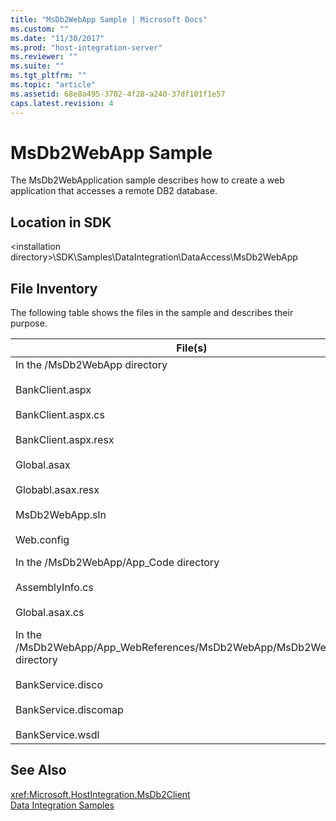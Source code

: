 ```yaml
---
title: "MsDb2WebApp Sample | Microsoft Docs"
ms.custom: ""
ms.date: "11/30/2017"
ms.prod: "host-integration-server"
ms.reviewer: ""
ms.suite: ""
ms.tgt_pltfrm: ""
ms.topic: "article"
ms.assetid: 68e8a495-3702-4f28-a240-37df101f1e57
caps.latest.revision: 4
---
```

# MsDb2WebApp Sample
The MsDb2WebApplication sample describes how to create a web application that accesses a remote DB2 database.  
  
## Location in SDK  
 \<installation directory>\SDK\Samples\DataIntegration\DataAccess\MsDb2WebApp  
  
## File Inventory  
 The following table shows the files in the sample and describes their purpose.  
  
|File(s)|Description|  
|---------------|-----------------|  
|In the /MsDb2WebApp directory<br /><br /> BankClient.aspx<br /><br /> BankClient.aspx.cs<br /><br /> BankClient.aspx.resx<br /><br /> Global.asax<br /><br /> Globabl.asax.resx<br /><br /> MsDb2WebApp.sln<br /><br /> Web.config|Contains the primary and support files for creating a web application.|  
|In the /MsDb2WebApp/App_Code directory<br /><br /> AssemblyInfo.cs<br /><br /> Global.asax.cs|Contains the application code files for the web application.|  
|In the /MsDb2WebApp/App_WebReferences/MsDb2WebApp/MsDb2WebService directory<br /><br /> BankService.disco<br /><br /> BankService.discomap<br /><br /> BankService.wsdl|Descriptions of a web service used by the application|  
  
## See Also  
 <xref:Microsoft.HostIntegration.MsDb2Client>   
 [Data Integration Samples](../core/data-integration-samples.md)